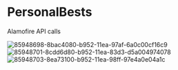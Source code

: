 # PersonalBests


Alamofire API calls


![85948698-8bac4080-b952-11ea-97af-6a0c00cf16c9](https://user-images.githubusercontent.com/64661383/90362918-f845e080-e061-11ea-8c4e-0783d3c63267.png)
![85948701-8cdd6d80-b952-11ea-83d3-d5a004974078](https://user-images.githubusercontent.com/64661383/90362919-f9770d80-e061-11ea-897c-e9559a9d3a9d.png)
![85948703-8ea73100-b952-11ea-98ff-97e4a0e04a1c](https://user-images.githubusercontent.com/64661383/90362922-faa83a80-e061-11ea-84a3-82eaf55402ee.png)
